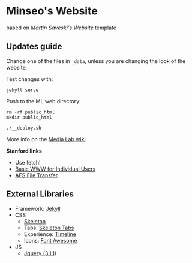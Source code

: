 # Minseo's Website

based on *Martin Saveski's Website* template

## Updates guide

Change one of the files in `_data`, unless you are changing the look of the website.

Test changes with:

```
jekyll serve
```

Push to the ML web directory:

```
rm -rf public_html
mkdir public_html
```

```
./__deploy.sh
```

More info on the [Media Lab wiki](http://wiki.media.mit.edu/view/Necsys/WebPagePersonal).

**Stanford links**

- Use fetch!
- [Basic WWW for Individual Users](https://uit.stanford.edu/service/web/centralhosting/howto_user)
- [AFS File Transfer](https://uit.stanford.edu/service/afs/file-transfer/macintosh)

## External Libraries

- Framework: [Jekyll](http://jekyllrb.com/)
- CSS
  - [Skeleton](getskeleton.com)
  - Tabs: [Skeleton Tabs](https://github.com/nathancahill/skeleton-tabs)
  - Experience: [Timeline](https://codepen.io/NilsWe/pen/FemfK)
  - Icons: [Font Awesome](http://fontawesome.io/)
- JS
  - [Jquery (3.1.1)](https://jquery.com/)
